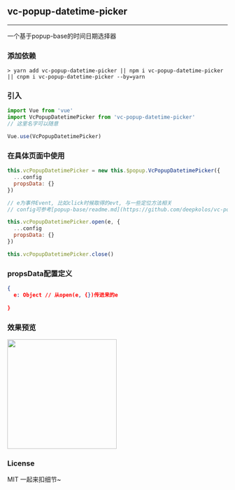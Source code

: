
## vc-popup-datetime-picker

-----

一个基于popup-base的时间日期选择器

### 添加依赖

```shell
> yarn add vc-popup-datetime-picker || npm i vc-popup-datetime-picker || cnpm i vc-popup-datetime-picker --by=yarn
```

### 引入

```javascript
import Vue from 'vue'
import VcPopupDatetimePicker from 'vc-popup-datetime-picker'
// 这里名字可以随意

Vue.use(VcPopupDatetimePicker)
```

### 在具体页面中使用

```javascript
this.vcPopupDatetimePicker = new this.$popup.VcPopupDatetimePicker({
  ...config
  propsData: {}
})

// e为事件Event, 比如click时候取得的evt, 与一些定位方法相关
// config可参考[popup-base/readme.md](https://github.com/deepkolos/vc-popup/blob/master/packages/popup-base/readme.md)

this.vcPopupDatetimePicker.open(e, {
  ...config
  propsData: {}
})

this.vcPopupDatetimePicker.close()
```

### propsData配置定义

```json
{
  e: Object // 从open(e, {})传进来的e
  
}
```

### 效果预览

<div>
  <img src="https://raw.githubusercontent.com/deepkolos/vc-popup/master/static/vc-popup-datetime-picker.gif" width = "250" alt="" style="display:inline-block;"/>
</div>

### License

MIT 一起来扣细节~
